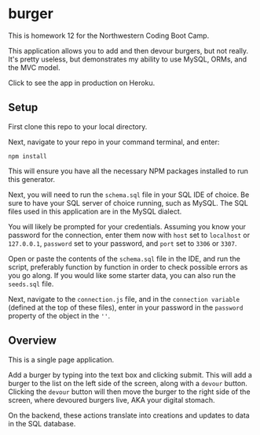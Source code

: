 # burger

This is homework 12 for the Northwestern Coding Boot Camp.

This application allows you to add and then devour burgers, but not really. It's pretty useless, but demonstrates my ability to use MySQL, ORMs, and the MVC model.

Click  to see the app in production on Heroku.

## Setup

First clone this repo to your local directory.

Next, navigate to your repo in your command terminal, and enter:

`npm install`

This will ensure you have all the necessary NPM packages installed to run this generator.

Next, you will need to run the `schema.sql` file in your SQL IDE of choice. Be sure to have your SQL server of choice running, such as MySQL. The SQL files used in this application are in the MySQL dialect.

You will likely be prompted for your credentials. Assuming you know your password for the connection, enter them now with `host` set to `localhost` or `127.0.0.1`, `password` set to your password, and `port` set to `3306` or `3307`.

Open or paste the contents of the `schema.sql` file in the IDE, and run the script, preferably function by function in order to check possible errors as you go along. If you would like some starter data, you can also run the `seeds.sql` file.

Next, navigate to the `connection.js` file, and in the `connection variable` (defined at the top of these files), enter in your password in the `password` property of the object in the `''`.

## Overview

This is a single page application.

Add a burger by typing into the text box and clicking submit. This will add a burger to the list on the left side of the screen, along with a `devour` button. Clicking the `devour` button will then move the burger to the right side of the screen, where devoured burgers live, AKA your digital stomach.

On the backend, these actions translate into creations and updates to data in the SQL database.

